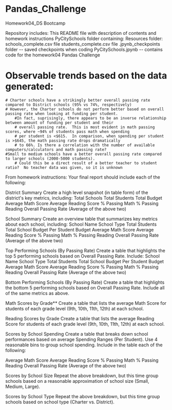 # Pandas_Challenge
Homework04_DS Bootcamp

Repository includes:
This README file with description of contents and homework instructions
PyCitySchools folder containing:
  Resources folder:
    schools_complete.csv file
    students_complete.csv file
  .jpynb_checkpoints folder -- saved checkpoints when coding
  PyCitySchools.jpynb -- contains code for the homework04 Pandas Challenge


# Observable trends based on the data generated:
    # Charter schools have a strikingly better overall passing rate compared to District schools (95% vs 74%, respectively)
    # However, the Charter schools do not perform better based on overall passing rate when looking at funding per student.
        #In fact, suprisingly, there appears to be an inverse relationship between amount of funding per student and their
        # overall passing rate.  This is most evident in math passing scores, where ~94% of students pass math when spending
        # per student is <$615.  In comparison, when spending per student is >$645, the math passing rate drops dramatically
        # to 66%. Is there a correlation with the number of available computers/calculators and math passing rate?
    #Small to medium schools have a better overall passing rate compared to larger schools (2000-5000 students).
        # Could this be a direct result of a better teacher to student ratio?  No teacher data was given, so it is unknown

From homework instructions:
Your final report should include each of the following:

District Summary
Create a high level snapshot (in table form) of the district's key metrics, including:
Total Schools
Total Students
Total Budget
Average Math Score
Average Reading Score
% Passing Math
% Passing Reading
Overall Passing Rate (Average of the above two)

School Summary
Create an overview table that summarizes key metrics about each school, including:
School Name
School Type
Total Students
Total School Budget
Per Student Budget
Average Math Score
Average Reading Score
% Passing Math
% Passing Reading
Overall Passing Rate (Average of the above two)

Top Performing Schools (By Passing Rate)
Create a table that highlights the top 5 performing schools based on Overall Passing Rate. Include:
School Name
School Type
Total Students
Total School Budget
Per Student Budget
Average Math Score
Average Reading Score
% Passing Math
% Passing Reading
Overall Passing Rate (Average of the above two)

Bottom Performing Schools (By Passing Rate)
Create a table that highlights the bottom 5 performing schools based on Overall Passing Rate. Include all of the same metrics as above.

Math Scores by Grade**
Create a table that lists the average Math Score for students of each grade level (9th, 10th, 11th, 12th) at each school.

Reading Scores by Grade
Create a table that lists the average Reading Score for students of each grade level (9th, 10th, 11th, 12th) at each school.

Scores by School Spending
Create a table that breaks down school performances based on average Spending Ranges (Per Student). Use 4 reasonable bins to group school spending. Include in the table each of the following:

Average Math Score
Average Reading Score
% Passing Math
% Passing Reading
Overall Passing Rate (Average of the above two)

Scores by School Size
Repeat the above breakdown, but this time group schools based on a reasonable approximation of school size (Small, Medium, Large).

Scores by School Type
Repeat the above breakdown, but this time group schools based on school type (Charter vs. District).
